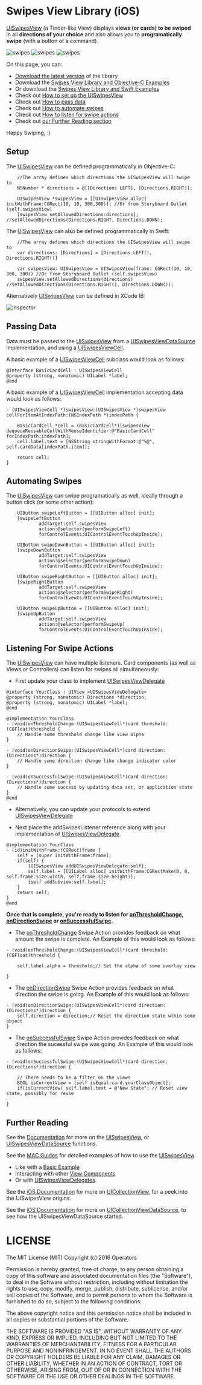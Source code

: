 # Swipes View Library (iOS)
[UISwipesView](http://operators.github.io/swipes-view-ios/Classes/UISwipesView.html) (a Tinder-like View) displays **views (or cards) to be swiped** in all **directions of your choice** and also allows you to **programatically swipe** (with a button or a command).

![swipes](https://raw.githubusercontent.com/Operators/swipes-view-ios/master/basic.gif "UISwipesView") ![swipes](https://raw.githubusercontent.com/Operators/swipes-view-ios/master/components.gif "UISwipesView") ![swipes](https://raw.githubusercontent.com/Operators/swipes-view-ios/master/advanced.gif "UISwipesView")

On this page, you can:
* [Download the latest version](https://github.com/Operators/swipes-view-ios/files/183224/Swipes.zip) of the library
* Download the [Swipes View Library and Objective-C Examples](https://github.com/Operators/swipes-view-ios/files/183225/SwipesEclipseExamples.zip)
* Or download the [Swipes View Library and Swift Examples](https://github.com/Operators/swipes-view-ios/files/183223/SwipesStudioExamples.zip)
* Check out [How to set up the UISwipesView](https://github.com/Operators/swipes-view-ios#setup)
* Check out [How to pass data](https://github.com/Operators/swipes-view-ios#passing-data)
* Check out [How to automate swipes](https://github.com/Operators/swipes-view-ios#automating-swipes)
* Check out [How to listen for swipe actions](https://github.com/Operators/swipes-view-ios#listening-for-swipe-actions)
* Check out [our Further Reading section](https://github.com/Operators/swipes-view-ios#further-reading)

Happy Swiping, :)

Setup
-----

The [UISwipesView](http://operators.github.io/swipes-view-ios/Classes/UISwipesView.html) can be defined programmatically in Objective-C:
```    
    //The array defines which directions the UISwipesView will swipe to
    NSNumber * directions = @[[Directions LEFT], [Directions.RIGHT]];
    
    UISwipesView *swipesView = [[UISwipesView alloc] initWithFrame:CGRect(10, 10, 300,300)]; //Or from Storyboard Outlet (self.swipesView)
	[swipesView setAllowedDirections:directions]; //setAllowedDirections(Directions.RIGHT, Directions.DOWN);
```

The [UISwipesView](http://operators.github.io/swipes-view-ios/Classes/UISwipesView.html) can also be defined programmatically in Swift:
```    
    //The array defines which directions the UISwipesView will swipe to
	var directions: [Directions] = [Directions.LEFT(), Directions.RIGHT()]
	
	var swipesView: UISwipesView = UISwipesView(frame: CGRect(10, 10, 300, 300)) //Or from Storyboard Outlet (self.swipesView)
	swipesView.setAllowedDirections(directions) //setAllowedDirections(Directions.RIGHT(), Directions.DOWN());
```
    
Alternatively [UISwipesView](http://operators.github.io/swipes-view-ios/Classes/UISwipesView.html) can be defined in XCode IB:

![inspector](https://raw.githubusercontent.com/Operators/swipes-view-ios/master/ib_inspector.png "Interface Builder")
   
Passing Data
---------------

Data must be passed to the [UISwipesView](http://operators.github.io/swipes-view-ios/Classes/UISwipesView.html) from a [UISwipesViewDataSource](http://operators.github.io/swipes-view-ios/Protocols/UISwipesViewDataSource.html) implementation, and using a [UISwipesViewCell](http://operators.github.io/swipes-view-ios/Classes/UISwipesViewCell.html).

A basic example of a [UISwipesViewCell](http://operators.github.io/swipes-view-ios/Classes/UISwipesViewCell.html) subclass would look as follows:
```	
@interface BasicCardCell : UISwipesViewCell
@property (strong, nonatomic) UILabel *label;
@end
```

A basic example of a [UISwipesViewCell](http://operators.github.io/swipes-view-ios/Classes/UISwipesViewCell.html) implementation accepting data would look as follows:
```	
- (UISwipesViewCell *)swipesView:(UISwipesView *)swipesView cellForItemAtIndexPath:(NSIndexPath *)indexPath {
    
    BasicCardCell *cell = (BasicCardCell*)[swipesView dequeueReusableCellWithReuseIdentifier:@"BasicCardCell" forIndexPath:indexPath];
    cell.label.text = [NSString stringWithFormat:@"%@", self.cardData[indexPath.item]];
    
    return cell;
}
```

Automating Swipes
---------------

The [UISwipesView](http://operators.github.io/swipes-view-ios/Classes/UISwipesView.html) can swipe programatically as well, ideally through a button click (or some other action):
```
	UIButton swipeLeftButton = [[UIButton alloc] init];
    [swipeLeftButton 
    		addTarget:self.swipesView 
    		action:@selector(performSwipeLeft) 
    		forControlEvents:UIControlEventTouchUpInside];
    		
	UIButton swipeDownButton = [[UIButton alloc] init];
    [swipeDownButton 
    		addTarget:self.swipesView 
    		action:@selector(performSwipeDown) 
    		forControlEvents:UIControlEventTouchUpInside];
    		
	UIButton swipeRightButton = [[UIButton alloc] init];
    [swipeRightButton 
    		addTarget:self.swipesView 
    		action:@selector(performSwipeRight) 
    		forControlEvents:UIControlEventTouchUpInside];
    		
	UIButton swipeUpButton = [[UIButton alloc] init];
    [swipeUpButton 
    		addTarget:self.swipesView 
    		action:@selector(performSwipeUp) 
    		forControlEvents:UIControlEventTouchUpInside];
```	
        
Listening For Swipe Actions
---------------

The [UISwipesView](http://operators.github.io/swipes-view-ios/Classes/UISwipesView.html) can have multiple listeners. Card components (as well as Views or Controllers) can listen for swipes all simultaneously:
	
* First update your class to implement [UISwipesViewDelegate](http://operators.github.io/swipes-view-ios/Protocols/UISwipesViewDelegate.html)
```
@interface YourClass : UIView <UISwipesViewDelegate>
@property (strong, nonatomic) Directions *direction;
@property (strong, nonatomic) UILabel *label;
@end

@implementation YourClass
- (void)onThresholdChange:(UISwipesViewCell*)card threshold:(CGFloat)threshold {
	// Handle some threshold change like view alpha
}

- (void)onDirectionSwipe:(UISwipesViewCell*)card direction:(Directions*)direction {
	// Handle some direction change like change indicator color
}

- (void)onSuccessfulSwipe:(UISwipesViewCell*)card direction:(Directions*)direction {
	// Handle some success by updating data set, or application state
}
@end
```
* Alternatively, you can update your protocols to extend [UISwipesViewDelegate](http://operators.github.io/swipes-view-ios/Protocols/UISwipesViewDelegate.html)
	
* Next place the addSwipesListener reference along with your implementation of [UISwipesViewDelegate](http://operators.github.io/swipes-view-ios/Protocols/UISwipesViewDelegate.html).
```
@implementation YourClass
- (id)initWithFrame:(CGRect)frame {
    self = [super initWithFrame:frame];
    if(self) {
        [UISwipesView addUISwipesViewDelegate:self];
        self.label = [[UILabel alloc] initWithFrame:CGRectMake(0, 0, self.frame.size.width, self.frame.size.height)];
        [self addSubview:self.label];
    }
    return self;
}
@end
```


**Once that is complete, you're ready to listen for [onThresholdChange](http://operators.github.io/swipes-view-ios/Protocols/UISwipesViewDelegate.html#//api/name/onThresholdChange:threshold:), [onDirectionSwipe](http://operators.github.io/swipes-view-ios/Protocols/UISwipesViewDelegate.html#//api/name/onDirectionSwipe:direction:) or [onSuccessfulSwipe](http://operators.github.io/swipes-view-ios/Protocols/UISwipesViewDelegate.html#//api/name/onSuccessfulSwipe:direction:).**

* The [onThresholdChange](http://operators.github.io/swipes-view-ios/Protocols/UISwipesViewDelegate.html#//api/name/onThresholdChange:threshold:) Swipe Action provides feedback on what amount the swipe is complete. An Example of this would look as follows:
```
- (void)onThresholdChange:(UISwipesViewCell*)card threshold:(CGFloat)threshold {
    
    self.label.alpha = threshold;// Set the alpha of some overlay view
    
}
```
* The [onDirectionSwipe](http://operators.github.io/swipes-view-ios/Protocols/UISwipesViewDelegate.html#//api/name/onDirectionSwipe:direction:) Swipe Action provides feedback on what direction the swipe is going. An Example of this would look as follows:
```
- (void)onDirectionSwipe:(UISwipesViewCell*)card direction:(Directions*)direction {
    self.direction = direction;// Reset the direction state wthin some object
}
```
* The [onSuccessfulSwipe](http://operators.github.io/swipes-view-ios/Protocols/UISwipesViewDelegate.html#//api/name/onSuccessfulSwipe:direction:) Swipe Action provides feedback on what direction the sucessful swipe was going. An Example of this would look as follows:
```
- (void)onSuccessfulSwipe:(UISwipesViewCell*)card direction:(Directions*)direction {
    
	// There needs to be a filter on the views
	BOOL isCurrentView = [self isEqual:card.yourClassObject];
    if(isCurrentView) self.label.text = @"New State"; // Reset view state, possibly for reuse
	
}
```

Further Reading
---------------

See the [Documentation](http://operators.github.io/swipes-view-ios) for more on the [UISwipesView](http://operators.github.io/swipes-view-ios/Classes/UISwipesView.html), or [UISwipesViewDataSource](http://operators.github.io/swipes-view-ios/Protocols/UISwipesViewDataSource.html) functions.

See the [MAC Guides](#) for detailed examples of how to use the [UISwipesView](http://operators.github.io/swipes-view-ios/Classes/UISwipesView.html).
* Like with a [Basic Example](#)
* Interacting with other [View Components](#)
* Or with [UISwipesViewDelegates](#).

See the [iOS Documentation](https://developer.apple.com/library/ios/documentation/UIKit/Reference/UICollectionView_class/) for more on [UICollectionView](https://github.com/Microsoft/WinObjC/blob/master/Frameworks/UIKit/UICollectionView.mm), for a peek into the UISwipesView origins.

See the [iOS Documentation](https://developer.apple.com/library/ios/documentation/UIKit/Reference/UICollectionViewDataSource_protocol/) for more on [UICollectionViewDataSource](https://github.com/Microsoft/WinObjC/blob/343f28478265d455489ae107fb9542a01bc15103/include/UIKit/UICollectionViewDataSource.h), to see how the UISwipesViewDataSource started.

	
LICENSE
===============
The MIT License (MIT)
Copyright (c) 2016 Operators

Permission is hereby granted, free of charge, to any person obtaining a copy
of this software and associated documentation files (the "Software"), to deal
in the Software without restriction, including without limitation the rights
to use, copy, modify, merge, publish, distribute, sublicense, and/or sell
copies of the Software, and to permit persons to whom the Software is
furnished to do so, subject to the following conditions:

The above copyright notice and this permission notice shall be included in all
copies or substantial portions of the Software.

THE SOFTWARE IS PROVIDED "AS IS", WITHOUT WARRANTY OF ANY KIND, EXPRESS OR
IMPLIED, INCLUDING BUT NOT LIMITED TO THE WARRANTIES OF MERCHANTABILITY,
FITNESS FOR A PARTICULAR PURPOSE AND NONINFRINGEMENT. IN NO EVENT SHALL THE
AUTHORS OR COPYRIGHT HOLDERS BE LIABLE FOR ANY CLAIM, DAMAGES OR OTHER
LIABILITY, WHETHER IN AN ACTION OF CONTRACT, TORT OR OTHERWISE, ARISING FROM,
OUT OF OR IN CONNECTION WITH THE SOFTWARE OR THE USE OR OTHER DEALINGS IN THE
SOFTWARE.
